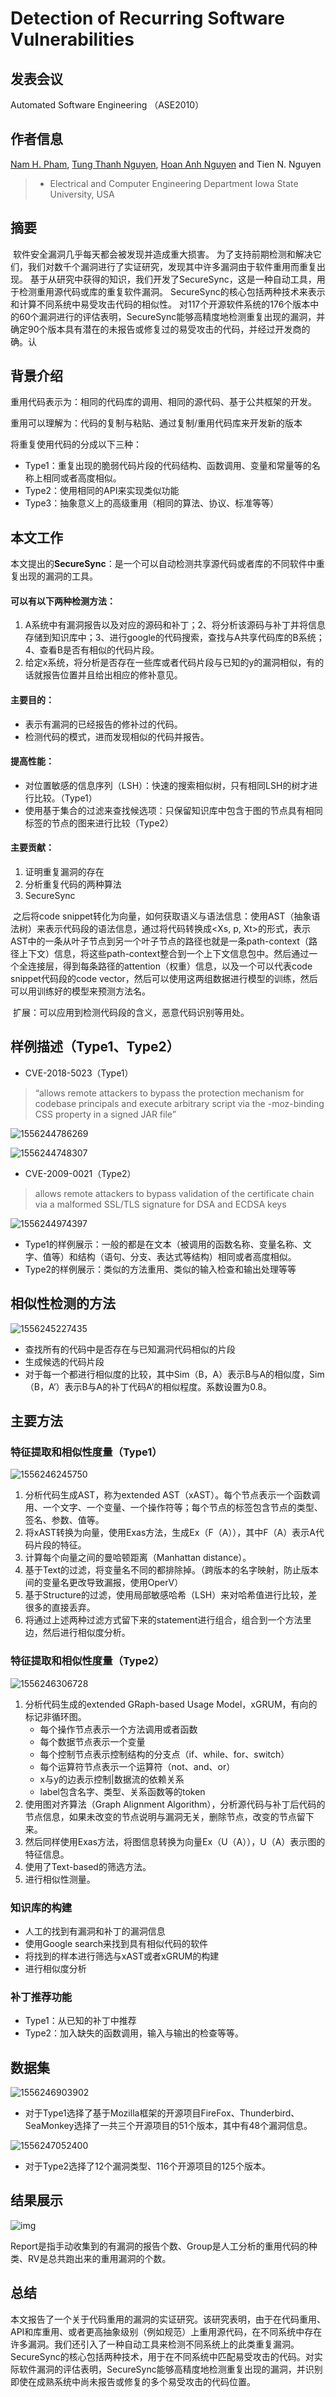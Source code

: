 # Detection of Recurring Software Vulnerabilities



## 发表会议

Automated Software Engineering （ASE2010）

## 作者信息

[Nam H. Pham](http://urialon.cswp.cs.technion.ac.il/), [Tung Thanh Nguyen](http://www.cs.technion.ac.il/~mbs/), [Hoan Anh Nguyen](https://levyomer.wordpress.com/) and Tien N. Nguyen

> - Electrical and Computer Engineering Department Iowa State University, USA

## 摘要

​	软件安全漏洞几乎每天都会被发现并造成重大损害。 为了支持前期检测和解决它们，我们对数千个漏洞进行了实证研究，发现其中许多漏洞由于软件重用而重复出现。 基于从研究中获得的知识，我们开发了SecureSync，这是一种自动工具，用于检测重用源代码或库的重复软件漏洞。 SecureSync的核心包括两种技术来表示和计算不同系统中易受攻击代码的相似性。 对117个开源软件系统的176个版本中的60个漏洞进行的评估表明，SecureSync能够高精度地检测重复出现的漏洞，并确定90个版本具有潜在的未报告或修复过的易受攻击的代码，并经过开发商的确。认

## 背景介绍

​	重用代码表示为：相同的代码库的调用、相同的源代码、基于公共框架的开发。

​	重用可以理解为：代码的复制与粘贴、通过复制/重用代码库来开发新的版本

将重复使用代码的分成以下三种：

- Type1：重复出现的脆弱代码片段的代码结构、函数调用、变量和常量等的名称上相同或者高度相似。
- Type2：使用相同的API来实现类似功能
- Type3：抽象意义上的高级重用（相同的算法、协议、标准等等）

## 本文工作

本文提出的**SecureSync**：是一个可以自动检测共享源代码或者库的不同软件中重复出现的漏洞的工具。

#### 可以有以下两种检测方法：

1. A系统中有漏洞报告以及对应的源码和补丁；2、将分析该源码与补丁并将信息存储到知识库中；3、进行google的代码搜索，查找与A共享代码库的B系统；4、查看B是否有相似的代码片段。
2. 给定x系统，将分析是否存在一些库或者代码片段与已知的y的漏洞相似，有的话就报告位置并且给出相应的修补意见。

#### 主要目的：

- 表示有漏洞的已经报告的修补过的代码。
- 检测代码的模式，进而发现相似的代码并报告。

#### 提高性能：

- 对位置敏感的信息序列（LSH）：快速的搜索相似树，只有相同LSH的树才进行比较。（Type1）
- 使用基于集合的过滤来查找候选项：只保留知识库中包含于图的节点具有相同标签的节点的图来进行比较（Type2）

#### 主要贡献：

1. 证明重复漏洞的存在
2. 分析重复代码的两种算法
3. SecureSync

​	之后将code snippet转化为向量，如何获取语义与语法信息：使用AST（抽象语法树）来表示代码段的语法信息，通过将代码转换成<Xs, p, Xt>的形式，表示AST中的一条从叶子节点到另一个叶子节点的路径也就是一条path-context（路径上下文）信息，将这些path-context整合到一个上下文信息包中。然后通过一个全连接层，得到每条路径的attention（权重）信息，以及一个可以代表code snippet代码段的code vector，然后可以使用这两组数据进行模型的训练，然后可以用训练好的模型来预测方法名。

​	扩展：可以应用到检测代码段的含义，恶意代码识别等用处。

## 样例描述（Type1、Type2）

-  CVE-2018-5023（Type1）

> “allows remote attackers to bypass the protection mechanism for codebase principals and execute arbitrary script via the -moz-binding CSS property in a signed JAR file”

![1556244786269](C:\Users\varas\AppData\Roaming\Typora\typora-user-images\1556244786269.png)

![1556244748307](C:\Users\varas\AppData\Roaming\Typora\typora-user-images\1556244748307.png)

- CVE-2009-0021（Type2）

> allows remote attackers to bypass validation of the certificate chain via a malformed SSL/TLS signature for DSA and ECDSA keys

![1556244974397](C:\Users\varas\AppData\Roaming\Typora\typora-user-images\1556244974397.png)

- Type1的样例展示：一般的都是在文本（被调用的函数名称、变量名称、文字、值等）和结构（语句、分支、表达式等结构）相同或者高度相似。
- Type2的样例展示：类似的方法重用、类似的输入检查和输出处理等等

## 相似性检测的方法

![1556245227435](C:\Users\varas\AppData\Roaming\Typora\typora-user-images\1556245227435.png)

- 查找所有的代码中是否存在与已知漏洞代码相似的片段
- 生成候选的代码片段
- 对于每一个都进行相似度的比较，其中Sim（B，A）表示B与A的相似度，Sim（B，A‘）表示B与A的补丁代码A’的相似程度。系数设置为0.8。

## 主要方法

### 特征提取和相似性度量（Type1）

![1556246245750](C:\Users\varas\AppData\Roaming\Typora\typora-user-images\1556246245750.png)

1. 分析代码生成AST，称为extended AST（xAST）。每个节点表示一个函数调用、一个文字、一个变量、一个操作符等；每个节点的标签包含节点的类型、签名、参数、值等。
2. 将xAST转换为向量，使用Exas方法，生成Ex（F（A）），其中F（A）表示A代码片段的特征。
3. 计算每个向量之间的曼哈顿距离（Manhattan distance）。
4. 基于Text的过滤，将变量名不同的都排除掉。（跨版本的名字映射，防止版本间的变量名更改导致漏报，使用OperV）
5. 基于Structure的过滤，使用局部敏感哈希（LSH）来对哈希值进行比较，差很多的直接丢弃。
6. 将通过上述两种过滤方式留下来的statement进行组合，组合到一个方法里边，然后进行相似度分析。

### 特征提取和相似性度量（Type2）

![1556246306728](C:\Users\varas\AppData\Roaming\Typora\typora-user-images\1556246306728.png)

1. 分析代码生成的extended GRaph-based Usage Model，xGRUM，有向的标记非循环图。
   - 每个操作节点表示一个方法调用或者函数
   - 每个数据节点表示一个变量
   - 每个控制节点表示控制结构的分支点（if、while、for、switch）
   - 每个运算符节点表示一个运算符（not、and、or）
   - x与y的边表示控制|数据流的依赖关系
   - label包含名字、类型、关系函数等的token
2. 使用图对齐算法（Graph Alignment Algorithm），分析源代码与补丁后代码的节点信息，如果未改变的节点说明与漏洞无关，删除节点，改变的节点留下来。
3. 然后同样使用Exas方法，将图信息转换为向量Ex（U（A）），U（A）表示图的特征信息。
4. 使用了Text-based的筛选方法。
5. 进行相似性测量。

### 知识库的构建

- 人工的找到有漏洞和补丁的漏洞信息
- 使用Google search来找到具有相似代码的软件
- 将找到的样本进行筛选与xAST或者xGRUM的构建
- 进行相似度分析

### 补丁推荐功能

- Type1：从已知的补丁中推荐
- Type2：加入缺失的函数调用，输入与输出的检查等等。

## 数据集

![1556246903902](C:\Users\varas\AppData\Roaming\Typora\typora-user-images\1556246903902.png)

- 对于Type1选择了基于Mozilla框架的开源项目FireFox、Thunderbird、SeaMonkey选择了一共三个开源项目的51个版本，其中有48个漏洞信息。

![1556247052400](C:\Users\varas\AppData\Roaming\Typora\typora-user-images\1556247052400.png)

- 对于Type2选择了12个漏洞类型、116个开源项目的125个版本。

## 结果展示

![img](file://C:/Users/varas/AppData/Roaming/Typora/typora-user-images/1556245079662.png?lastModify=1556247050)

​	Report是指手动收集到的有漏洞的报告个数、Group是人工分析的重用代码的种类、RV是总共跑出来的重用漏洞的个数。

## 总结

​	本文报告了一个关于代码重用的漏洞的实证研究。该研究表明，由于在代码重用、API和库重用、或者更高抽象级别（例如规范）上重用源代码，在不同系统中存在许多漏洞。我们还引入了一种自动工具来检测不同系统上的此类重复漏洞。 SecureSync的核心包括两种技术，用于在不同系统中匹配易受攻击的代码。对实际软件漏洞的评估表明，SecureSync能够高精度地检测重复出现的漏洞，并识别即使在成熟系统中尚未报告或修复的多个易受攻击的代码位置。